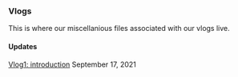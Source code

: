 ### Vlogs
This is where our miscellanious files associated with our vlogs live.

#### Updates
[Vlog1: introduction](https://www.youtube.com/watch?v=Napoui65yjI) September 17, 2021

